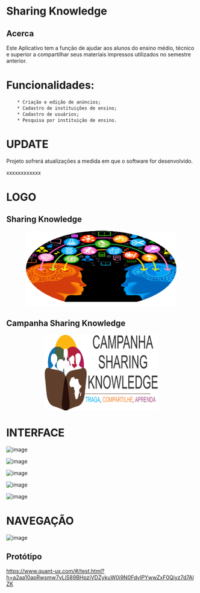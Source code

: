 # Sharing Knowledge

## Acerca


Este Aplicativo tem a função de ajudar aos alunos do ensino médio, técnico e superior a compartilhar seus materiais impressos utilizados no semestre anterior.


# Funcionalidades: 
        * Criação e edição de anúncios;
        * Cadastro de instituições de ensino; 
        * Cadastro de usuários;
        * Pesquisa por instituição de ensino.



# UPDATE
Projeto sofrerá atualizações a medida em que o software for desenvolvido.

xxxxxxxxxxxx


# LOGO

## Sharing Knowledge

<p align="center">
  <img src="designer_de_interface/LOGO Sharing Knowlege.png" alt=”some text” width=400 height=200>
</p>



## Campanha Sharing Knowledge

<p align="center">
  <img src="designer_de_interface/camapnha Sharing Knowlege.png" alt=”some text” width=300 height=200>
</p>

# INTERFACE


![image](https://user-images.githubusercontent.com/80686393/115022998-8f369700-9e94-11eb-9212-86c4f5d1b812.png)

![image](https://user-images.githubusercontent.com/80686393/115023185-d02eab80-9e94-11eb-90dc-abe81bf6fc18.png)

![image](https://user-images.githubusercontent.com/80686393/115023149-c311bc80-9e94-11eb-9cb0-315ae1c6017a.png)

![image](https://user-images.githubusercontent.com/80686393/115023346-0a984880-9e95-11eb-8a9d-c59c5a349ca6.png)


![image](https://user-images.githubusercontent.com/80686393/115023207-d886e680-9e94-11eb-9c08-480da9f7a5b6.png)

# NAVEGAÇÃO

![image](https://user-images.githubusercontent.com/80686393/115023551-55b25b80-9e95-11eb-9fd7-c22f32c13245.png)

## Protótipo

https://www.quant-ux.com/#/test.html?h=a2aa10apRwsmw7vLjS89BHpziVDZykuW0i9N0FdvlPYwwZxF0Qiyz7d7AlZK

